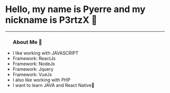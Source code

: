 # Hello, my name is Pyerre and my nickname is P3rtzX 🤖

<hr>

<ul>
  <h3>About Me 👾</h3>
  <li>I like working with JAVASCRIPT</li>
  <li>Framework: ReactJs</li>
  <li>Framework: NodeJs</li>
  <li>Framework: Jquery</li>
  <li>Framework: VueJs</li>
  <li>I also like working with PHP</li>
  <li>I want to learn JAVA and React Native🤖</li>
</ul>
